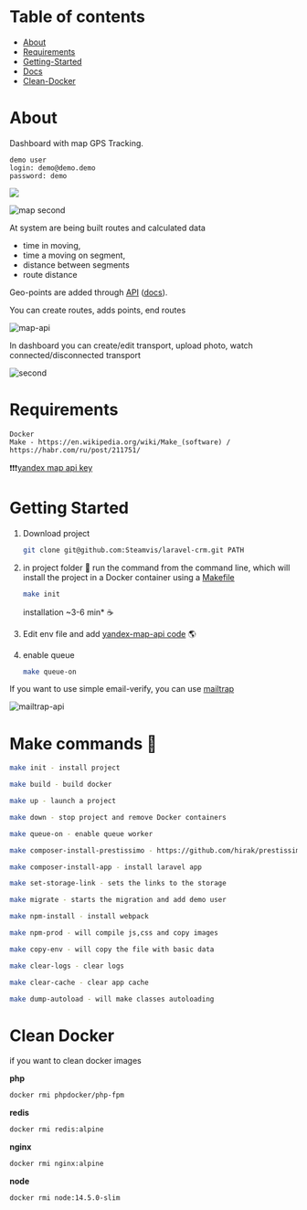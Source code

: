 # Table of contents

- [About](#About)
- [Requirements](#Requirements)
- [Getting-Started](#Getting-Started)
- [Docs](https://github.com/Steamvis/laravel-crm/tree/master/docs)
- [Clean-Docker](#Clean-Docker)

# About

Dashboard with map GPS Tracking.

```text
demo user
login: demo@demo.demo
password: demo
```

<img src="https://user-images.githubusercontent.com/20637799/87759387-e846a100-c816-11ea-999a-3d0450b00366.png">

![map second](https://user-images.githubusercontent.com/20637799/87759493-12985e80-c817-11ea-83d8-7390531a743e.gif)

At system are being built routes and calculated data

- time in moving,
- time a moving on segment,
- distance between segments
- route distance

Geo-points are added through [API](https://github.com/Steamvis/laravel-crm/blob/master/src/app/Http/Controllers/Api/MapController.php) ([docs](https://github.com/Steamvis/laravel-crm/blob/master/docs/api.md)). 

You can create routes, adds points, end routes

![map-api](https://user-images.githubusercontent.com/20637799/87759499-14fab880-c817-11ea-98f0-830fd26c9533.gif)

In dashboard you can create/edit transport, upload photo, watch connected/disconnected transport

![second](https://user-images.githubusercontent.com/20637799/87759508-16c47c00-c817-11ea-8b2d-027e33c4da3a.gif)

# Requirements

```text
Docker
Make - https://en.wikipedia.org/wiki/Make_(software) / https://habr.com/ru/post/211751/
```

:exclamation::exclamation::exclamation:[yandex map api key](https://developer.tech.yandex.ru/services/)

# Getting Started 

1. Download project

   ```bash
   git clone git@github.com:Steamvis/laravel-crm.git PATH
   ```

2. in project folder :open_file_folder: ​run the command from the command line, which will install the project in a Docker container using a [Makefile](https://github.com/Steamvis/laravel-crm/blob/master/Makefile)

   ```bash
   make init
   ```

   installation ~3-6 min* :coffee:

3. Edit env file and add [yandex-map-api code](https://developer.tech.yandex.ru/services/) :earth_americas:

4. enable queue

   ```bash
   make queue-on
   ```

If you want to use simple email-verify, you can use [mailtrap](https://mailtrap.io/)

![mailtrap-api](https://user-images.githubusercontent.com/20637799/87759490-11ffc800-c817-11ea-8e4a-799e998bcfdb.png)

# Make commands :hammer:

```bash
make init - install project
```

```bash
make build - build docker
```

```bash
make up - launch a project
```

```bash
make down - stop project and remove Docker containers
```

```bash
make queue-on - enable queue worker
```

```bash
make composer-install-prestissimo - https://github.com/hirak/prestissimo
```

```bash
make composer-install-app - install laravel app
```

```bash
make set-storage-link - sets the links to the storage
```

```bash
make migrate - starts the migration and add demo user
```

```bash
make npm-install - install webpack
```

```bash
make npm-prod - will compile js,css and copy images
```

```bash
make copy-env - will copy the file with basic data
```

```bash
make clear-logs - clear logs
```

```bash
make clear-cache - clear app cache
```

```bash
make dump-autoload - will make classes autoloading
```



# Clean Docker

if you want to clean docker images

**php**

```bash
docker rmi phpdocker/php-fpm
```

**redis**

```bash
docker rmi redis:alpine
```

**nginx**

```bash
docker rmi nginx:alpine
```

**node**

```bash
docker rmi node:14.5.0-slim
```